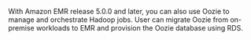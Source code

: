 With Amazon EMR release 5.0.0 and later, you can also use Oozie to manage and orchestrate Hadoop jobs.
User can migrate Oozie from on-premise workloads to EMR and provision the Oozie database using RDS.